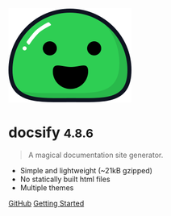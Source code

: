 ![logo](_media/icon.svg)

# docsify <small>4.8.6</small>

> A magical documentation site generator.

- Simple and lightweight (~21kB gzipped)
- No statically built html files
- Multiple themes

[GitHub](https://github.com/lushijie/study-docs)
[Getting Started](#docsify)

